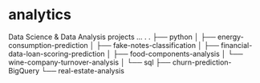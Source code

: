 # analytics

Data Science & Data Analysis projects ...
.
.
├── python
│   ├── energy-consumption-prediction
│   ├── fake-notes-classification
│   ├── financial-data-loan-scoring-prediction
│   ├── food-components-analysis
│   └── wine-company-turnover-analysis
│ 
└── sql
    ├── churn-prediction-BigQuery
    └── real-estate-analysis

